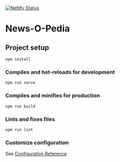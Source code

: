 [![Netlify Status](https://api.netlify.com/api/v1/badges/6ce7496a-3551-44a6-8588-a4bb949e5da1/deploy-status)](https://app.netlify.com/sites/news-o-pedia/deploys)

# News-O-Pedia

## Project setup
```
npm install
```

### Compiles and hot-reloads for development
```
npm run serve
```

### Compiles and minifies for production
```
npm run build
```

### Lints and fixes files
```
npm run lint
```

### Customize configuration
See [Configuration Reference](https://cli.vuejs.org/config/).

<!-- from c69289c49257482c8777a01afdb0e22a to latest yashk.comp -->
